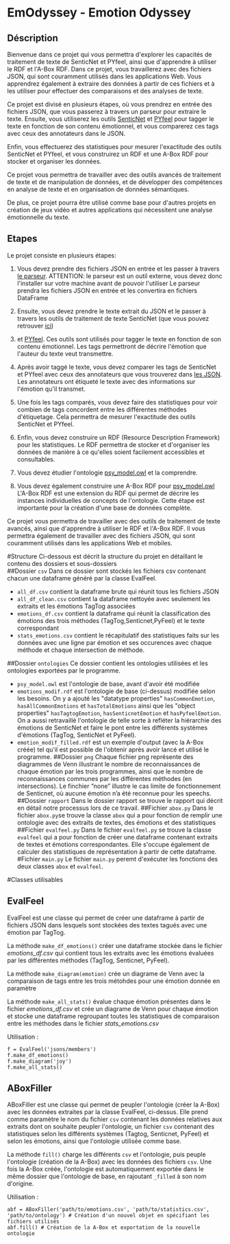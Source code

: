 # EmOdyssey - Emotion Odyssey

## Déscription

Bienvenue dans ce projet qui vous permettra d'explorer les capacités de traitement de texte 
de SenticNet et PYfeel, ainsi que d'apprendre à utiliser le RDF et l'A-Box RDF. 
Dans ce projet, vous travaillerez avec des fichiers JSON, qui sont couramment utilisés 
dans les applications Web. Vous apprendrez également à extraire des données à partir de ces fichiers 
et à les utiliser pour effectuer des comparaisons et des analyses de texte.

Ce projet est divisé en plusieurs étapes, où vous prendrez en entrée des fichiers JSON, 
que vous passerez à travers un parseur pour extraire le texte. 
Ensuite, vous utiliserez les outils [SenticNet](https://sentic.net/about/) et 
[PYfeel](https://github.com/AdilZouitine/pyFeel) pour tagger le texte 
en fonction de son contenu émotionnel, 
et vous comparerez ces tags avec ceux des annotateurs dans le JSON. 

Enfin, vous effectuerez des statistiques pour mesurer l'exactitude des outils SenticNet et PYfeel, 
et vous construirez un RDF et une A-Box RDF pour stocker et organiser les données.

Ce projet vous permettra de travailler avec des outils avancés de traitement de texte 
et de manipulation de données, et de développer des compétences en analyse de texte 
et en organisation de données sémantiques. 

De plus, ce projet pourra être utilisé comme base pour d'autres projets en création
de jeux vidéo et autres applications qui nécessitent une analyse émotionnelle du texte.

## Etapes
Le projet consiste en plusieurs étapes:

1. Vous devez prendre des fichiers JSON en entrée et les passer à travers [le parseur](https://github.com/dpicca/tagtog2df).
ATTENTION: le parseur est un outil externe, vous devez donc l'installer sur votre machine avant de pouvoir l'utiliser
Le parseur prendra les fichiers JSON en entrée et les convertira en fichiers DataFrame

2. Ensuite, vous devez prendre le texte extrait du JSON et
le passer à travers les outils de traitement de texte SenticNet (que vous pouvez retrouver [ici](senticnet.py))
3. et [PYfeel](https://github.com/AdilZouitine/pyFeel). Ces outils sont utilisés pour tagger le texte en fonction de son contenu émotionnel. 
Les tags permettront de décrire l'émotion que l'auteur du texte veut transmettre.

3. Après avoir taggé le texte, vous devez comparer les tags de SenticNet et PYfeel 
avec ceux des annotateurs que vous trouverez dans [les JSON](./data/input). 
Les annotateurs ont étiqueté le texte avec des informations sur l'émotion qu'il transmet.

4. Une fois les tags comparés, vous devez faire des statistiques pour voir combien 
de tags concordent entre les différentes méthodes d'étiquetage. 
Cela permettra de mesurer l'exactitude des outils SenticNet et PYfeel.

5. Enfin, vous devez construire un RDF (Resource Description Framework) pour les statistiques. 
Le RDF permettra de stocker et d'organiser les données de manière à ce qu'elles soient facilement accessibles et consultables.
6. Vous devez étudier l'ontologie [psy_model.owl](./ontologies/psy_model.owl) et la comprendre.
6. Vous devez également construire une A-Box RDF pour [psy_model.owl](./ontologies/psy_model.owl)
L'A-Box RDF est une extension du RDF qui permet de décrire les instances individuelles de concepts de l'ontologie. 
Cette étape est importante pour la création d'une base de données complète.

Ce projet vous permettra de travailler avec des outils de traitement de texte avancés, ainsi que d'apprendre à utiliser le RDF et l'A-Box RDF. Il vous permettra également de travailler avec des fichiers JSON, qui sont couramment utilisés dans les applications Web et mobiles.

#Structure
Ci-dessous est décrit la structure du projet en détaillant le contenu des dossiers et sous-dossiers  
##Dossier ```csv```
Dans ce dossier sont stockés les fichiers csv contenant chacun une dataframe généré par la classe EvalFeel.
 
 - ```all_df.csv``` contient la dataframe brute qui réunit tous les fichiers JSON
 - ```all_df_clean.csv``` contient la dataframe nettoyée avec seulement les extraits et les émotions TagTog associées
 -  ```emotions_df.csv``` contient la dataframe qui réunit la classification des émotions des trois méthodes (TagTog,Senticnet,PyFeel) et le texte correspondant
 - ```stats_emotions.csv``` contient le récapitulatif des statistiques faits sur les données avec une ligne par émotion et ses occurences avec chaque méthode et chaque intersection de méthode. 

##Dossier ```ontologies```
Ce dossier contient les ontologies utilisées et les ontologies exportées par le programme.

- ```psy_model.owl``` est l'ontologie de base, avant d'avoir été modifiée
- ```emotions_modif.rdf``` est l'ontologie de base (ci-dessus) modifiée selon les besoins. On y a ajouté les "datatype properties" ```hasCommonEmotion```, ```hasAllCommonEmotions``` et ```hasTotalEmotions``` ainsi que les "object properties" ```hasTagtogEmotion```, ```hasSenticnetEmotion``` et ```hasPyfeelEmotion```. On a aussi retravaillé l'ontologie de telle sorte à refléter la hiérarchie des émotions de SenticNet et faire le pont entre les différents systèmes d'émotions (TagTog, SenticNet et PyFeel).
- ```emotion_modif_filled.rdf``` est un exemple d'output (avec la A-Box créée) tel qu'il est possible de l'obtenir après avoir lancé et utilisé le programme.
##Dossier ```png```
Chaque fichier png représente des diagrammes de Venn illustrant le nombre de reconnaissances de chaque émotion par les trois programmes, ainsi que le nombre de reconnaissances communes par les différentes méthodes (en intersections). Le finchier “none” illustre le cas limite de fonctionnement de Senticnet, où aucune émotion n’a été reconnue pour les speechs.
##Dossier ```rapport```
Dans le dossier rapport se trouve le rapport qui décrit en détail notre processus lors de ce travail.
##Fichier  ```abox.py```
Dans le fichier ```abox.py```se trouve la classe ```abox``` qui a pour fonction de remplir une ontologie avec des extraits de textes, des émotions et des statistiques
##Fichier  ```evalfeel.py```
Dans le fichier ```evalfeel.py``` se trouve la classe ```evalfeel``` qui a pour fonction de créer une dataframe contenant extraits de textes et émotions correspondantes. Elle s'occupe également de calculer des statistiques de représentation à partir de cette dataframe.
#Fichier ```main.py```
Le fichier ```main.py``` peremt d'exécuter les fonctions des deux classes ```abox``` et ```evalfeel```.

#Classes utilisables 
## EvalFeel
EvalFeel est une classe qui permet de créer une dataframe à partir de fichiers JSON dans lesquels sont stockées des textes tagués avec une émotion par TagTog.

La méthode ```make_df_emotions()``` créer une dataframe stockée dans le fichier _emotions_df.csv_ qui contient tous les extraits avec les émotions évaluées par les différentes méthodes (TagTog, Senticnet, PyFeel).

La méthode ```make_diagram(emotion)``` crée un diagrame de Venn avec la comparaison de tags entre les trois métohdes pour une émotion donnée en paramètre

La méthode ```make_all_stats()``` évalue chaque émotion présentes dans le fichier _emotions_df.csv_ et crée un diagrame de Venn pour chaque émotion et stocke une dataframe regroupant toutes les statistiques de comparaison entre les méthodes dans le fichier _stats_emotions.csv_

Utilisation :

```
f = EvalFeel('jsons/members')
f.make_df_emotions()
f.make_diagram('joy')
f.make_all_stats()
```

## ABoxFiller
ABoxFiller est une classe qui permet de peupler l'ontologie (créer la A-Box) avec les données extraites par la classe EvalFeel, ci-dessus. Elle prend comme paramètre le nom du fichier ```csv``` contenant les données relatives aux extraits dont on souhaite peupler l'ontologie, un fichier ```csv``` contenant des statistiques selon les différents systèmes (Tagtog, Senticnet, PyFeel) et selon les émotions, ainsi que l'ontologie utilisée comme base.

La méthode ```fill()``` charge les différents ```csv``` et l'ontologie, puis peuple l'ontologie (création de la A-Box) avec les données des fichiers ```csv```. Une fois la A-Box créée, l'ontologie est automatiquement exportée dans le même dossier que l'ontologie de base, en rajoutant ```_filled``` à son nom d'origine.

Utilisation :
```
abf = ABoxFiller('path/to/emotions.csv', 'path/to/statistics.csv', 'path/to/ontology') # Création d'un nouvel objet en spécifiant les fichiers utilisés
abf.fill() # Création de la A-Box et exportation de la nouvelle ontologie
```